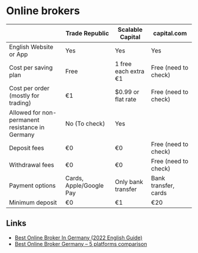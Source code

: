 # Online brokers

|                                                 | Trade Republic          | Scalable Capital      | capital.com           
| ---                                             | ---                     | ---                   | ---                   
| English Website or App                          | Yes                     | Yes                   | Yes                   
| Cost per saving plan                            | Free                    | 1 free each extra €1  | Free (need to check)
| Cost per order (mostly for trading)             | €1                      | $0.99 or flat rate    | Free (need to check)
| Allowed for non-permanent resistance in Germany | No (To check)           | Yes                   |
| Deposit fees                                    | €0                      | €0                    | Free (need to check)
| Withdrawal fees                                 | €0                      | €0                    | Free (need to check)
| Payment options                                 | Cards, Apple/Google Pay | Only bank transfer    | Bank transfer, cards
| Minimum deposit                                 | €0                      | €1                    | €20

## Links
* [Best Online Broker In Germany (2022 English Guide)](https://www.simplegermany.com/best-online-broker-germany/)
* [Best Online Broker Germany – 5 platforms comparison](https://www.mylifeingermany.com/best-online-broker-germany/)
